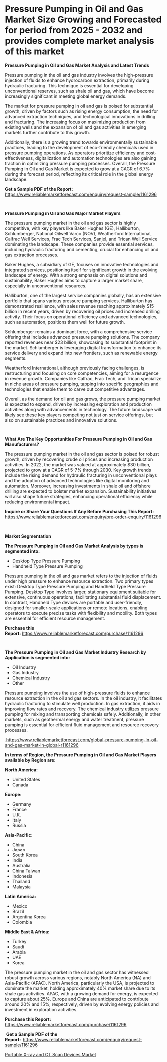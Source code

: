 <p><h1>Pressure Pumping in Oil and Gas Market Size Growing and Forecasted for period from 2025 - 2032 and provides complete market analysis of this market</h1></p><p><strong>Pressure Pumping in Oil and Gas Market Analysis and Latest Trends</strong></p>
<p><p>Pressure pumping in the oil and gas industry involves the high-pressure injection of fluids to enhance hydrocarbon extraction, primarily during hydraulic fracturing. This technique is essential for developing unconventional reserves, such as shale oil and gas, which have become increasingly significant in meeting global energy demands.</p><p>The market for pressure pumping in oil and gas is poised for substantial growth, driven by factors such as rising energy consumption, the need for advanced extraction techniques, and technological innovations in drilling and fracturing. The increasing focus on maximizing production from existing wells and the expansion of oil and gas activities in emerging markets further contribute to this growth.</p><p>Additionally, there is a growing trend towards environmentally sustainable practices, leading to the development of eco-friendly chemicals used in pressure pumping operations. As operators prioritize efficiency and cost-effectiveness, digitalization and automation technologies are also gaining traction in optimizing pressure pumping processes. Overall, the Pressure Pumping in Oil and Gas Market is expected to grow at a CAGR of 6.7% during the forecast period, reflecting its critical role in the global energy landscape.</p></p>
<p><strong>Get a Sample PDF of the Report:&nbsp;</strong> <a href="https://www.reliablemarketforecast.com/enquiry/request-sample/1161296?utm_campaign=2740&utm_medium=2&utm_source=Github&utm_content=ia&utm_term=22032025&utm_id=pressure-pumping-in-oil-and-gas">https://www.reliablemarketforecast.com/enquiry/request-sample/1161296</a></p>
<p>&nbsp;</p>
<p><strong>Pressure Pumping in Oil and Gas Major Market Players</strong></p>
<p><p>The pressure pumping market in the oil and gas sector is highly competitive, with key players like Baker Hughes (GE), Halliburton, Schlumberger, National Oilwell Varco (NOV), Weatherford International, Calfrac Well Services, Frac Tech Services, Sanjel, and Trican Well Service dominating the landscape. These companies provide essential services, including hydraulic fracturing and cementing, crucial for enhancing oil and gas extraction processes.</p><p>Baker Hughes, a subsidiary of GE, focuses on innovative technologies and integrated services, positioning itself for significant growth in the evolving landscape of energy. With a strong emphasis on digital solutions and sustainability, Baker Hughes aims to capture a larger market share, especially in unconventional resources.</p><p>Halliburton, one of the largest service companies globally, has an extensive portfolio that spans various pressure pumping services. Halliburton has demonstrated resilience, with sales revenue reaching approximately $15 billion in recent years, driven by recovering oil prices and increased drilling activity. Their focus on operational efficiency and advanced technologies, such as automation, positions them well for future growth.</p><p>Schlumberger remains a dominant force, with a comprehensive service offering that includes advanced pressure pumping solutions. The company reported revenues near $23 billion, showcasing its substantial footprint in the market. Schlumberger is leveraging digital transformation to enhance its service delivery and expand into new frontiers, such as renewable energy segments.</p><p>Weatherford International, although previously facing challenges, is restructuring and focusing on core competencies, aiming for a resurgence in revenue growth. Companies like Calfrac, Frac Tech, and Trican specialize in niche areas of pressure pumping, tapping into specific geographies and technologies that enable them to carve out competitive advantages.</p><p>Overall, as the demand for oil and gas grows, the pressure pumping market is expected to expand, driven by increasing exploration and production activities along with advancements in technology. The future landscape will likely see these key players competing not just on service offerings, but also on sustainable practices and innovative solutions.</p></p>
<p>&nbsp;</p>
<p><strong>What Are The Key Opportunities For Pressure Pumping in Oil and Gas Manufacturers?</strong></p>
<p><p>The pressure pumping market in the oil and gas sector is poised for robust growth, driven by recovering crude oil prices and increasing production activities. In 2022, the market was valued at approximately $30 billion, projected to grow at a CAGR of 5-7% through 2030. Key growth trends include the rising demand for hydraulic fracturing in unconventional plays and the adoption of advanced technologies like digital monitoring and automation. Moreover, increasing investments in shale oil and offshore drilling are expected to bolster market expansion. Sustainability initiatives will also shape future strategies, enhancing operational efficiency while reducing environmental impact.</p></p>
<p><strong>Inquire or Share Your Questions If Any Before Purchasing This Report:</strong> <a href="https://www.reliablemarketforecast.com/enquiry/pre-order-enquiry/1161296?utm_campaign=2740&utm_medium=2&utm_source=Github&utm_content=ia&utm_term=22032025&utm_id=pressure-pumping-in-oil-and-gas">https://www.reliablemarketforecast.com/enquiry/pre-order-enquiry/1161296</a></p>
<p>&nbsp;</p>
<p><strong>Market Segmentation</strong></p>
<p><strong>The Pressure Pumping in Oil and Gas Market Analysis by types is segmented into:</strong></p>
<p><ul><li>Desktop Type Pressure Pumping</li><li>Handheld Type Pressure Pumping</li></ul></p>
<p><p>Pressure pumping in the oil and gas market refers to the injection of fluids under high pressure to enhance resource extraction. Two primary types exist: Desktop Type Pressure Pumping and Handheld Type Pressure Pumping. Desktop Type involves larger, stationary equipment suitable for extensive, continuous operations, facilitating substantial fluid displacement. In contrast, Handheld Type devices are portable and user-friendly, designed for smaller-scale applications or remote locations, enabling operators to execute precise tasks with flexibility and mobility. Both types are essential for efficient resource management.</p></p>
<p><strong>Purchase this Report:&nbsp;</strong><a href="https://www.reliablemarketforecast.com/purchase/1161296?utm_campaign=2740&utm_medium=2&utm_source=Github&utm_content=ia&utm_term=22032025&utm_id=pressure-pumping-in-oil-and-gas">https://www.reliablemarketforecast.com/purchase/1161296</a></p>
<p>&nbsp;</p>
<p><strong>The Pressure Pumping in Oil and Gas Market Industry Research by Application is segmented into:</strong></p>
<p><ul><li>Oil Industry</li><li>Gas Industry</li><li>Chemical Industry</li><li>Other</li></ul></p>
<p><p>Pressure pumping involves the use of high-pressure fluids to enhance resource extraction in the oil and gas sectors. In the oil industry, it facilitates hydraulic fracturing to stimulate well production. In gas extraction, it aids in improving flow rates and recovery. The chemical industry utilizes pressure pumping for mixing and transporting chemicals safely. Additionally, in other markets, such as geothermal energy and water treatment, pressure pumping is essential for efficient fluid management and resource recovery processes.</p></p>
<p><a href="https://www.reliablemarketforecast.com/global-pressure-pumping-in-oil-and-gas-market-in-global-r1161296?utm_campaign=2740&utm_medium=2&utm_source=Github&utm_content=ia&utm_term=22032025&utm_id=pressure-pumping-in-oil-and-gas">&nbsp;https://www.reliablemarketforecast.com/global-pressure-pumping-in-oil-and-gas-market-in-global-r1161296</a></p>
<p><strong>In terms of Region, the Pressure Pumping in Oil and Gas Market Players available by Region are:</strong></p>
<p>
    <p> <strong> North America: </strong>
        <ul>
            <li>United States</li>
            <li>Canada</li>
        </ul>
        </p> 
    <p> <strong> Europe: </strong>
        <ul>
            <li>Germany</li>
            <li>France</li>
            <li>U.K.</li>
            <li>Italy</li>
            <li>Russia</li>
        </ul>
        </p> 
    <p> <strong> Asia-Pacific: </strong>
        <ul>
            <li>China</li>
            <li>Japan</li>
            <li>South Korea</li>
            <li>India</li>
            <li>Australia</li>
            <li>China Taiwan</li>
            <li>Indonesia</li>
            <li>Thailand</li>
            <li>Malaysia</li>
        </ul>
        </p> 
    <p> <strong> Latin America: </strong>
        <ul>
            <li>Mexico</li>
            <li>Brazil</li>
            <li>Argentina Korea</li>
            <li>Colombia</li>
        </ul>
        </p> 
    <p> <strong> Middle East & Africa: </strong>
        <ul>
            <li>Turkey</li>
            <li>Saudi</li>
            <li>Arabia</li>
            <li>UAE</li>
            <li>Korea</li>
        </ul>
    </p>
    </p>
<p><p>The pressure pumping market in the oil and gas sector has witnessed robust growth across various regions, notably North America (NA) and Asia-Pacific (APAC). North America, particularly the USA, is projected to dominate the market, holding approximately 40% market share due to its shale gas activities. APAC, with a growing demand for energy, is expected to capture about 25%. Europe and China are anticipated to contribute around 20% and 15%, respectively, driven by evolving energy policies and investment in exploration activities.</p></p>
<p><strong>Purchase this Report: </strong><a href="https://www.reliablemarketforecast.com/purchase/1161296?utm_campaign=2740&utm_medium=2&utm_source=Github&utm_content=ia&utm_term=22032025&utm_id=pressure-pumping-in-oil-and-gas">https://www.reliablemarketforecast.com/purchase/1161296</a></p>
<p>&nbsp;<strong>Get a Sample PDF of the Report:&nbsp;&nbsp;</strong><a href="https://www.reliablemarketforecast.com/enquiry/request-sample/1161296?utm_campaign=2740&utm_medium=2&utm_source=Github&utm_content=ia&utm_term=22032025&utm_id=pressure-pumping-in-oil-and-gas">https://www.reliablemarketforecast.com/enquiry/request-sample/1161296</a></p>
<p><strong></strong></p>
<p><p><a href="https://github.com/xtysizov/Market-Research-Report-List-1/blob/main/portable-x-ray-and-ct-scan-devices-market.md?utm_campaign=2740&utm_medium=2&utm_source=Github&utm_content=ia&utm_term=22032025&utm_id=pressure-pumping-in-oil-and-gas">Portable X-ray and CT Scan Devices Market</a></p></p>